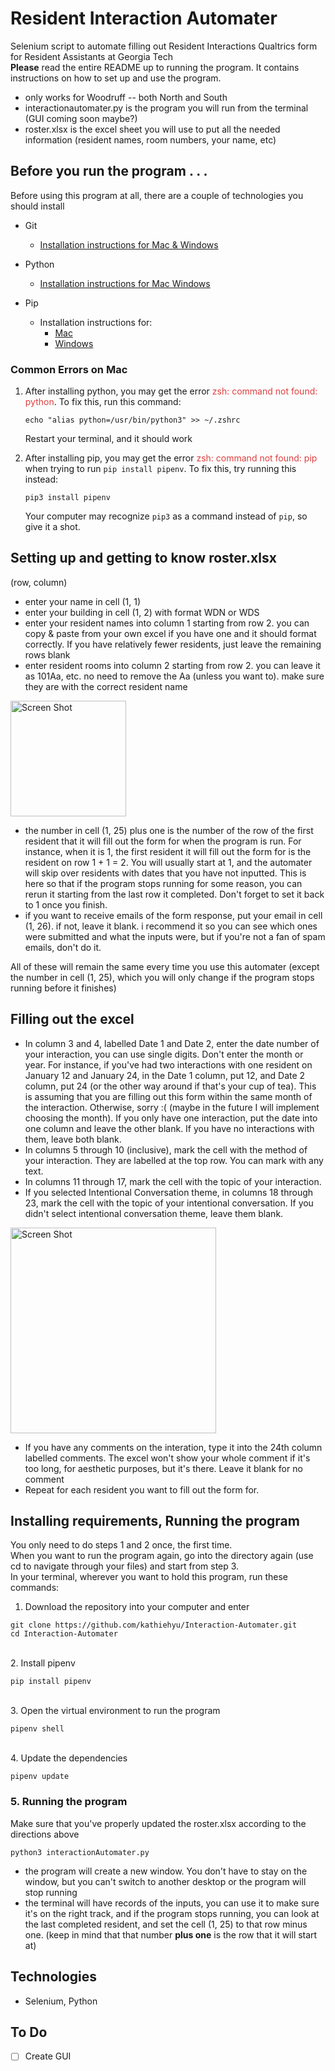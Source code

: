 # Resident Interaction Automater
Selenium script to automate filling out Resident Interactions Qualtrics form for Resident Assistants at Georgia Tech<br>
**Please** read the entire README up to running the program. It contains instructions on how to set up and use the program.
- only works for Woodruff -- both North and South
- interactionautomater.py is the program you will run from the terminal (GUI coming soon maybe?)
- roster.xlsx is the excel sheet you will use to put all the needed information (resident names, room numbers, your name, etc)

## Before you run the program . . .
Before using this program at all, there are a couple of technologies you should install
- Git 
    - [Installation instructions for Mac & Windows](https://www.atlassian.com/git/tutorials/install-git)

- Python
    - [Installation instructions for Mac Windows](https://kinsta.com/knowledgebase/install-python/#mac)
- Pip
    - Installation instructions for:
        - [Mac](https://www.geeksforgeeks.org/how-to-install-pip-in-macos/)
        - [Windows](https://www.geeksforgeeks.org/how-to-install-pip-on-windows/)


### Common Errors on Mac

1. After installing python, you may get the error <span style="color: #E03E3E;">zsh: command not found: python</span>. To fix this, run this command:
    ```
    echo "alias python=/usr/bin/python3" >> ~/.zshrc
    ```
    Restart your terminal, and it should work

2. After installing pip, you may get the error <span style="color: #E03E3E;">zsh: command not found: pip</span> when trying to run ```pip install pipenv```. To fix this, try running this instead:
    ```
    pip3 install pipenv
    ```
    Your computer may recognize ```pip3``` as a command instead of ```pip```, so give it a shot.

## Setting up and getting to know roster.xlsx
(row, column)
- enter your name in cell (1, 1)
- enter your building in cell (1, 2) with format WDN or WDS
- enter your resident names into column 1 starting from row 2. you can copy & paste from your own excel if you have one and it should format correctly. If you have relatively fewer residents, just leave the remaining rows blank
- enter resident rooms into column 2 starting from row 2. you can leave it as 101Aa, etc. no need to remove the Aa (unless you want to). make sure they are with the correct resident name
<img width="185" alt="Screen Shot" src="https://user-images.githubusercontent.com/99346474/228655994-db289f09-033a-4284-a386-c84251f43c2c.png">

- the number in cell (1, 25) plus one is the number of the row of the first resident that it will fill out the form for when the program is run. For instance, when it is 1, the first resident it will fill out the form for is the resident on row 1 + 1 = 2. You will usually start at 1, and the automater will skip over residents with dates that you have not inputted. This is here so that if the program stops running for some reason, you can rerun it starting from the last row it completed. Don't forget to set it back to 1 once you finish.
- if you want to receive emails of the form response, put your email in cell (1, 26). if not, leave it blank. i recommend it so you can see which ones were submitted and what the inputs were, but if you're not a fan of spam emails, don't do it.

All of these will remain the same every time you use this automater (except the number in cell (1, 25), which you will only change if the program stops running before it finishes)

## Filling out the excel
- In column 3 and 4, labelled Date 1 and Date 2, enter the date number of your interaction, you can use single digits. Don't enter the month or year. For instance, if you've had two interactions with one resident on January 12 and January 24, in the Date 1 column, put 12, and Date 2 column, put 24 (or the other way around if that's your cup of tea). This is assuming that you are filling out this form within the same month of the interaction. Otherwise, sorry :( (maybe in the future I will implement choosing the month). If you only have one interaction, put the date into one column and leave the other blank. If you have no interactions with them, leave both blank.
- In columns 5 through 10 (inclusive), mark the cell with the method of your interaction. They are labelled at the top row. You can mark with any text.
- In columns 11 through 17, mark the cell with the topic of your interaction.
- If you selected Intentional Conversation theme, in columns 18 through 23, mark the cell with the topic of your intentional conversation. If you didn't select intentional conversation theme, leave them blank.
<img width="329" alt="Screen Shot" src="https://user-images.githubusercontent.com/99346474/228656254-c4dabf05-139d-4fca-85fa-0dfa3ed5abf3.png">

- If you have any comments on the interation, type it into the 24th column labelled comments. The excel won't show your whole comment if it's too long, for aesthetic purposes, but it's there. Leave it blank for no comment
- Repeat for each resident you want to fill out the form for.

## Installing requirements, Running the program
You only need to do steps 1 and 2 once, the first time.\
When you want to run the program again, go into the directory again (use cd <path> to navigate through your files) and start from step 3.\
In your terminal, wherever you want to hold this program, run these commands:
1. Download the repository into your computer and enter
```
git clone https://github.com/kathiehyu/Interaction-Automater.git
cd Interaction-Automater
```
\
2. Install pipenv
```
pip install pipenv
```
\
3. Open the virtual environment to run the program
```
pipenv shell
```
\
4. Update the dependencies
```
pipenv update
```
### 5. Running the program
Make sure that you've properly updated the roster.xlsx according to the directions above
```
python3 interactionAutomater.py
```
- the program will create a new window. You don't have to stay on the window, but you can't switch to another desktop or the program will stop running
- the terminal will have records of the inputs, you can use it to make sure it's on the right track, and if the program stops running, you can look at the last completed resident, and set the cell (1, 25) to that row minus one. (keep in mind that that number **plus one** is the row that it will start at)
## Technologies
- Selenium, Python
## To Do
- [ ] Create GUI

